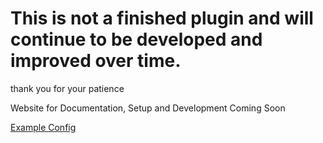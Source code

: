 # This is not a finished plugin and will continue to be developed and improved over time.

thank you for your patience

Website for Documentation, Setup and Development Coming Soon

[Example Config](https://github.com/TastyPommesLul/BCBlock/blob/master/src/main/resources/config.yml)